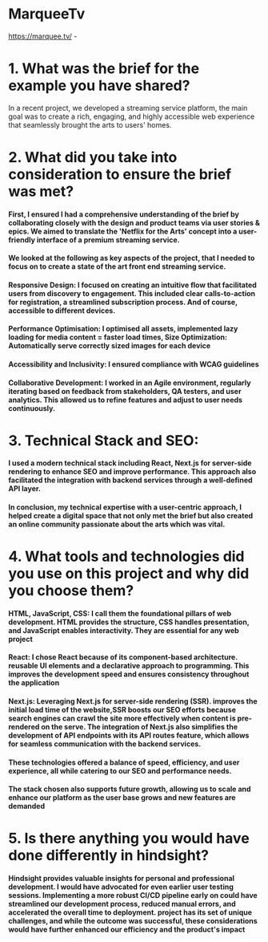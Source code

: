 # MarqueeTv

https://marquee.tv/ - 

# 1. What was the brief for the example you have shared?

 In a recent project, we developed a streaming service platform, the main goal was to create a rich, engaging, and highly accessible web experience that seamlessly brought the arts to users' homes.

# 2. What did you take into consideration to ensure the brief was met?

#### First, I ensured I had a comprehensive understanding of the brief by collaborating closely with the design and product teams via user stories & epics. We aimed to translate the 'Netflix for the Arts' concept into a user-friendly interface of a premium streaming service.

#### We looked at the following as key aspects of the project, that I needed to focus on to create a state of the art front end streaming service.

#### Responsive Design: I focused on creating an intuitive flow that facilitated users from discovery to engagement. This included clear calls-to-action for registration, a streamlined subscription process. And of course, accessible to different devices.

#### Performance Optimisation: I optimised all assets, implemented lazy loading for media content = faster load times, Size Optimization: Automatically serve correctly sized images for each device

#### Accessibility and Inclusivity: I ensured compliance with WCAG guidelines

#### Collaborative Development: I worked in an Agile environment, regularly iterating based on feedback from stakeholders, QA testers, and user analytics. This allowed us to refine features and adjust to user needs continuously.

# 3. Technical Stack and SEO:
#### I used a modern technical stack including React, Next.js for server-side rendering to enhance SEO and improve performance. This approach also facilitated the integration with backend services through a well-defined API layer.

#### In conclusion, my technical expertise with a user-centric approach, I helped create a digital space that not only met the brief but also created an online community passionate about the arts which was vital.

# 4. What tools and technologies did you use on this project and why did you choose them?

#### HTML, JavaScript, CSS: I call them the foundational pillars of web development. HTML provides the structure, CSS handles presentation, and JavaScript enables interactivity. They are essential for any web project

#### React: I chose React because of its component-based architecture. reusable UI elements and a declarative approach to programming. This improves the development speed and ensures consistency throughout the application

#### Next.js: Leveraging Next.js for server-side rendering (SSR). improves the initial load time of the website,SSR boosts our SEO efforts because search engines can crawl the site more effectively when content is pre-rendered on the serve. The integration of Next.js also simplifies the development of API endpoints with its API routes feature, which allows for seamless communication with the backend services.

#### These technologies offered a balance of speed, efficiency, and user experience, all while catering to our SEO and performance needs.

#### The stack chosen also supports future growth, allowing us to scale and enhance our platform as the user base grows and new features are demanded

# 5. Is there anything you would have done differently in hindsight?

#### Hindsight provides valuable insights for personal and professional development. I would have advocated for even earlier user testing sessions. Implementing a more robust CI/CD pipeline early on could have streamlined our development process, reduced manual errors, and accelerated the overall time to deployment. project has its set of unique challenges, and while the outcome was successful, these considerations would have further enhanced our efficiency and the product's impact
